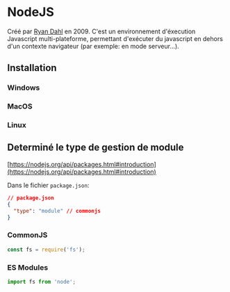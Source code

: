 # NodeJS

Créé par [Ryan Dahl](https://en.wikipedia.org/wiki/Ryan_Dahl) en 2009.
C'est un environnement d'éxecution Javascript multi-plateforme, permettant d'exécuter du javascript en dehors d'un contexte navigateur
(par exemple: en mode serveur...).

## Installation
### Windows
### MacOS
### Linux


## Determiné le type de gestion de module
[https://nodejs.org/api/packages.html#introduction](https://nodejs.org/api/packages.html#introduction)

Dans le fichier `package.json`:
```json
// package.json
{
  "type": "module" // commonjs
} 
``` 

### CommonJS
```js
const fs = require('fs');
```

### ES Modules
```js
import fs from 'node';
```
 